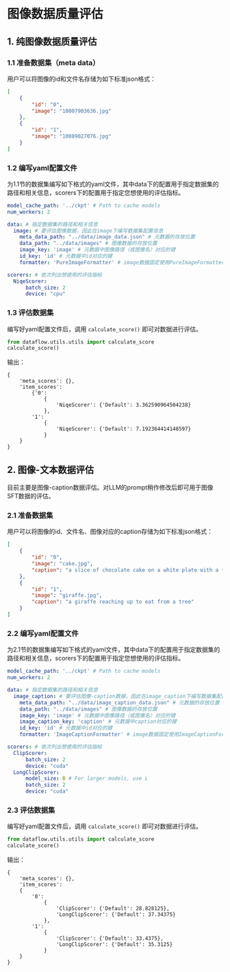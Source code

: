 # 图像数据质量评估

## 1. 纯图像数据质量评估
### 1.1 准备数据集（meta data）
用户可以将图像的id和文件名存储为如下标准json格式：
```json
[
    {
        "id": "0",
        "image": "10007903636.jpg"
    },
    {
        "id": "1",
        "image": "10089027076.jpg"
    }
]
```
<!-- 或者存为如下newline-delimited json格式
```json
{"id": "000114", "image": "000114.jpg"}
{"id": "000810", "image": "000810.jpg"}
``` -->

### 1.2 编写yaml配置文件
为1.1节的数据集编写如下格式的yaml文件，其中data下的配置用于指定数据集的路径和相关信息，scorers下的配置用于指定您想使用的评估指标。
```yaml
model_cache_path: '../ckpt' # Path to cache models
num_workers: 2

data: # 指定数据集的路径和相关信息
  image: # 要评估图像数据，因此在image下编写数据集配置信息
    meta_data_path: "../data/image_data.json" # 元数据的存放位置
    data_path: "../data/images" # 图像数据的存放位置
    image_key: 'image' # 元数据中图像路径（或图像名）对应的键
    id_key: 'id' # 元数据中id对应的键
    formatter: 'PureImageFormatter' # image数据固定使用PureImageFormatter

scorers: # 依次列出想使用的评估指标
  NiqeScorer:
      batch_size: 2
      device: "cpu"
```

### 1.3 评估数据集
编写好yaml配置文件后，调用 `calculate_score()` 即可对数据进行评估。
```python
from dataflow.utils.utils import calculate_score
calculate_score()
```
输出：
```
{
    'meta_scores': {}, 
    'item_scores': 
        {'0': 
            {
                'NiqeScorer': {'Default': 3.362590964504238} 
            }, 
        '1': 
            {
                'NiqeScorer': {'Default': 7.192364414148597}
            }
    }
}
```
## 2. 图像-文本数据评估
目前主要是图像-caption数据评估。对LLM的prompt稍作修改后即可用于图像SFT数据的评估。
### 2.1 准备数据集
用户可以将图像的id、文件名、图像对应的caption存储为如下标准json格式：

```json
[
    {
        "id": "0",
        "image": "cake.jpg",
        "caption": "a slice of chocolate cake on a white plate with a fork next to it"
    },
    {
        "id": "1",
        "image": "giraffe.jpg",
        "caption": "a giraffe reaching up to eat from a tree"
    }
]
```
<!-- 或者存为如下newline-delimited json格式
```json
{"id": "000114", "image": "000114.jpg", "caption": "an old man"}
{"id": "000810", "image": "000810.jpg", "caption": "blue sky"}
``` -->

### 2.2 编写yaml配置文件
为2.1节的数据集编写如下格式的yaml文件，其中data下的配置用于指定数据集的路径和相关信息，scorers下的配置用于指定您想使用的评估指标。
```yaml
model_cache_path: '../ckpt' # Path to cache models
num_workers: 2

data: # 指定数据集的路径和相关信息
  image_caption: # 要评估图像-caption数据，因此在image_caption下编写数据集配置信息
    meta_data_path: "../data/image_caption_data.json" # 元数据的存放位置
    data_path: "../data/images" # 图像数据的存放位置
    image_key: 'image' # 元数据中图像路径（或图像名）对应的键
    image_caption_key: 'caption' # 元数据中caption对应的键
    id_key: 'id' # 元数据中id对应的键
    formatter: 'ImageCaptionFormatter' # image数据固定使用ImageCaptionFormatter

scorers: # 依次列出想使用的评估指标
  ClipScorer:
      batch_size: 2
      device: "cuda"
  LongClipScorer:
      model_size: B # For larger models, use L
      batch_size: 2
      device: "cuda"
```

### 2.3 评估数据集
编写好yaml配置文件后，调用 `calculate_score()` 即可对数据进行评估。
```python
from dataflow.utils.utils import calculate_score
calculate_score()
```
输出：
```
{
    'meta_scores': {}, 
    'item_scores': 
    {
        '0': 
            {
                'ClipScorer': {'Default': 28.828125}, 
                'LongClipScorer': {'Default': 37.34375}
            }, 
        '1': 
            {
                'ClipScorer': {'Default': 33.4375}, 
                'LongClipScorer': {'Default': 35.3125}
            }
    }
}
```
<!-- ## 3 `calculate_score()` 函数背后的逻辑
```python
def calculate_score(save_path=None):
    from ..config import new_init_config
    from dataflow.utils.registry import FORMATTER_REGISTRY

    cfg = new_init_config()

    dataset_dict = {}
    for scorer_name, model_args in cfg.scorers.items(): # 依次加载yaml文件中指定的打分器
        if "num_workers" in cfg:
            model_args["num_workers"] = cfg.num_workers
        if "model_cache_path" in cfg:
            model_args["model_cache_dir"] = cfg.model_cache_path
        scorer = new_get_scorer(scorer_name, model_args)
        # 加载yaml文件中指定的数据集：
        if scorer.data_type not in dataset_dict:
            formatter = FORMATTER_REGISTRY.get(cfg['data'][scorer.data_type]['formatter'])(cfg['data'][scorer.data_type])
            dataset = formatter.load_dataset()
            dataset_dict[scorer.data_type] = dataset
        else:
            dataset = dataset_dict[scorer.data_type]

        # 使用打分器对数据集进行打分，并保存结果
        score = scorer(dataset)
        if isinstance(dataset, tuple):
            print(dataset[0].scores_list)
            print(dataset[0].meta_score)
        else:
            if len(dataset.meta_score.items()) > 0:
                print(dataset.meta_score)
        
    for _, dataset in dataset_dict.items():
        dataset.dump_scores(save_path)
``` -->